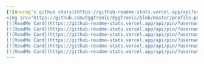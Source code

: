 ```yaml
---
[![Anurag's github stats](https://github-readme-stats.vercel.app/api?username=eggtronic&show_icons=true&theme=dark)](https://github.com/eggtronic)
<img src="https://github.com/EggTronic/EggTronic/blob/master/profile.png" width = "310" height = "200" alt="" align=top />
[![ReadMe Card](https://github-readme-stats.vercel.app/api/pin/?username=eggtronic&repo=EggTap&theme=dark)](https://github.com/EggTronic/EggTap)
[![ReadMe Card](https://github-readme-stats.vercel.app/api/pin/?username=eggtronic&repo=web-audio-visualization-tool&theme=dark)](https://github.com/EggTronic/web-audio-visualization-tool)
[![ReadMe Card](https://github-readme-stats.vercel.app/api/pin/?username=eggtronic&repo=react-nes&theme=dark)](https://github.com/EggTronic/react-nes)
[![ReadMe Card](https://github-readme-stats.vercel.app/api/pin/?username=eggtronic&repo=react-weather-widget&theme=dark)](https://github.com/EggTronic/react-weather-widget)
[![ReadMe Card](https://github-readme-stats.vercel.app/api/pin/?username=eggtronic&repo=Yang-s-Config&theme=dark)](https://github.com/EggTronic/Yang-s-Config)
[![ReadMe Card](https://github-readme-stats.vercel.app/api/pin/?username=eggtronic&repo=Yang-s-Site&theme=dark)](https://github.com/EggTronic/Yang-s-Site)
---
```


